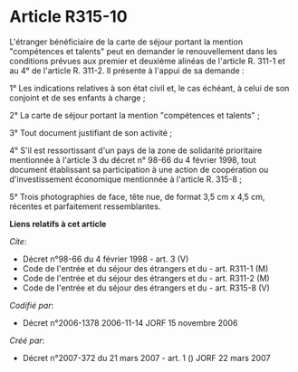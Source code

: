# Article R315-10

L'étranger bénéficiaire de la carte de séjour portant la mention "compétences et talents" peut en demander le renouvellement
dans les conditions prévues aux premier et deuxième alinéas de l'article R. 311-1 et au 4° de l'article R. 311-2. Il présente
à l'appui de sa demande :

1° Les indications relatives à son état civil et, le cas échéant, à celui de son conjoint et de ses enfants à charge ;

2° La carte de séjour portant la mention "compétences et talents" ;

3° Tout document justifiant de son activité ;

4° S'il est ressortissant d'un pays de la zone de solidarité prioritaire mentionnée à l'article 3 du décret n° 98-66 du 4
février 1998, tout document établissant sa participation à une action de coopération ou d'investissement économique
mentionnée à l'article R. 315-8 ;

5° Trois photographies de face, tête nue, de format 3,5 cm x 4,5 cm, récentes et parfaitement ressemblantes.

**Liens relatifs à cet article**

_Cite_:

  - Décret n°98-66 du 4 février 1998 - art. 3 (V)
  - Code de l'entrée et du séjour des étrangers et du  - art. R311-1 (M)
  - Code de l'entrée et du séjour des étrangers et du  - art. R311-2 (M)
  - Code de l'entrée et du séjour des étrangers et du  - art. R315-8 (V)

_Codifié par_:

  - Décret n°2006-1378 2006-11-14 JORF 15 novembre 2006

_Créé par_:

  - Décret n°2007-372 du 21 mars 2007 - art. 1 () JORF 22 mars 2007
